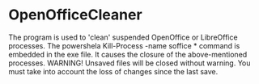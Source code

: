# OpenOfficeCleaner
The program is used to 'clean' suspended OpenOffice or LibreOffice processes.
The powershela Kill-Process -name soffice * command is embedded in the exe file.
It causes the closure of the above-mentioned processes.
WARNING! Unsaved files will be closed without warning. You must take into account the loss of changes since the last save.
